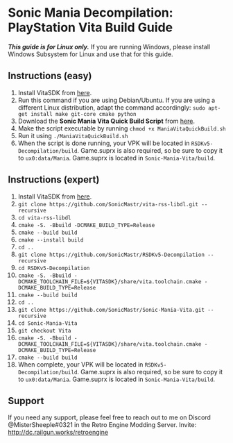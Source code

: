 # Sonic Mania Decompilation: PlayStation Vita Build Guide

***This guide is for Linux only.*** If you are running Windows, please install Windows Subsystem for Linux and use that for this guide.

## Instructions (easy)

1. Install VitaSDK from [here](https://vitasdk.org/).
2. Run this command if you are using Debian/Ubuntu. If you are using a different Linux distribution, adapt the command accordingly: `sudo apt-get install make git-core cmake python`
3. Download the **Sonic Mania Vita Quick Build Script** from [here](https://github.com/MisterSheeple/Sonic-Mania-Vita-Build-Guide/raw/main/ManiaVitaQuickBuild.sh).
4. Make the script executable by running `chmod +x ManiaVitaQuickBuild.sh`
5. Run it using `./ManiaVitaQuickBuild.sh`
6. When the script is done running, your VPK will be located in `RSDKv5-Decompilation/build`. Game.suprx is also required, so be sure to copy it to `ux0:data/Mania`. Game.suprx is located in `Sonic-Mania-Vita/build`.

## Instructions (expert)

1. Install VitaSDK from [here](https://vitasdk.org/).
2. `git clone https://github.com/SonicMastr/vita-rss-libdl.git --recursive`
3. `cd vita-rss-libdl`
4. `cmake -S. -Bbuild -DCMAKE_BUILD_TYPE=Release`
5. `cmake --build build`
6. `cmake --install build`
7. `cd ..`
8. `git clone https://github.com/SonicMastr/RSDKv5-Decompilation --recursive`
9. `cd RSDKv5-Decompilation`
10. `cmake -S. -Bbuild -DCMAKE_TOOLCHAIN_FILE=${VITASDK}/share/vita.toolchain.cmake -DCMAKE_BUILD_TYPE=Release`
11. `cmake --build build`
12. `cd ..`
13. `git clone https://github.com/SonicMastr/Sonic-Mania-Vita.git --recursive`
14. `cd Sonic-Mania-Vita`
15. `git checkout Vita`
16. `cmake -S. -Bbuild -DCMAKE_TOOLCHAIN_FILE=${VITASDK}/share/vita.toolchain.cmake -DCMAKE_BUILD_TYPE=Release`
17. `cmake --build build`
18. When complete, your VPK will be located in `RSDKv5-Decompilation/build`. Game.suprx is also required, so be sure to copy it to `ux0:data/Mania`. Game.suprx is located in `Sonic-Mania-Vita/build`.

## Support

If you need any support, please feel free to reach out to me on Discord @MisterSheeple#0321 in the Retro Engine Modding Server. Invite: http://dc.railgun.works/retroengine
